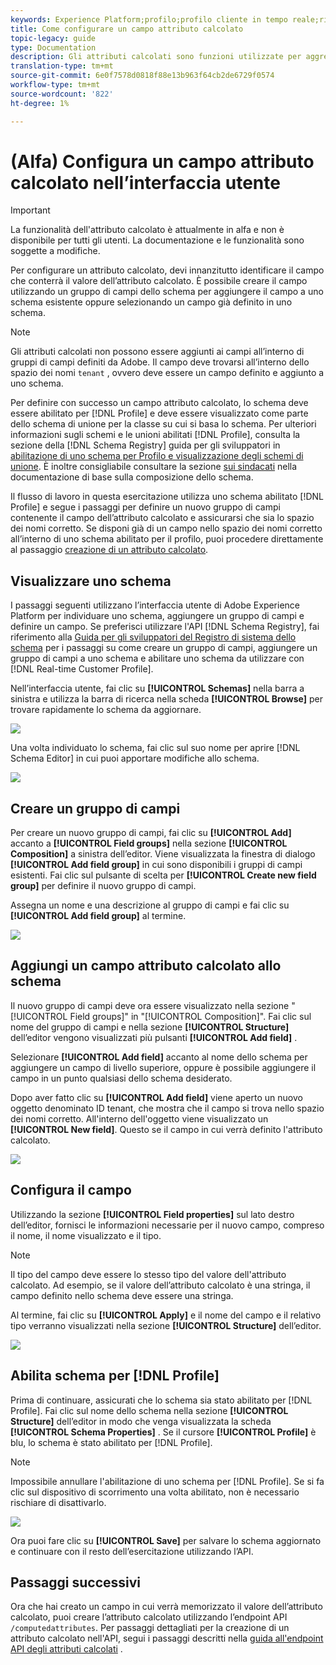```yaml
---
keywords: Experience Platform;profilo;profilo cliente in tempo reale;risoluzione dei problemi;API
title: Come configurare un campo attributo calcolato
topic-legacy: guide
type: Documentation
description: Gli attributi calcolati sono funzioni utilizzate per aggregare dati a livello di evento in attributi a livello di profilo. Per configurare un attributo calcolato, devi innanzitutto identificare il campo che conterrà il valore dell’attributo calcolato. È possibile creare il campo utilizzando un gruppo di campi dello schema per aggiungere il campo a uno schema esistente oppure selezionando un campo già definito in uno schema.
translation-type: tm+mt
source-git-commit: 6e0f7578d0818f88e13b963f64cb2de6729f0574
workflow-type: tm+mt
source-wordcount: '822'
ht-degree: 1%

---
```



# (Alfa) Configura un campo attributo calcolato nell’interfaccia utente

>[!IMPORTANT]
>
>La funzionalità dell&#39;attributo calcolato è attualmente in alfa e non è disponibile per tutti gli utenti. La documentazione e le funzionalità sono soggette a modifiche.

Per configurare un attributo calcolato, devi innanzitutto identificare il campo che conterrà il valore dell’attributo calcolato. È possibile creare il campo utilizzando un gruppo di campi dello schema per aggiungere il campo a uno schema esistente oppure selezionando un campo già definito in uno schema.

>[!NOTE]
>
>Gli attributi calcolati non possono essere aggiunti ai campi all’interno di gruppi di campi definiti da Adobe. Il campo deve trovarsi all’interno dello spazio dei nomi `tenant` , ovvero deve essere un campo definito e aggiunto a uno schema.

Per definire con successo un campo attributo calcolato, lo schema deve essere abilitato per [!DNL Profile] e deve essere visualizzato come parte dello schema di unione per la classe su cui si basa lo schema. Per ulteriori informazioni sugli schemi e le unioni abilitati [!DNL Profile], consulta la sezione della [!DNL Schema Registry] guida per gli sviluppatori in [abilitazione di uno schema per Profilo e visualizzazione degli schemi di unione](../../xdm/api/getting-started.md). È inoltre consigliabile consultare la sezione [sui sindacati](../../xdm/schema/composition.md) nella documentazione di base sulla composizione dello schema.

Il flusso di lavoro in questa esercitazione utilizza uno schema abilitato [!DNL Profile] e segue i passaggi per definire un nuovo gruppo di campi contenente il campo dell’attributo calcolato e assicurarsi che sia lo spazio dei nomi corretto. Se disponi già di un campo nello spazio dei nomi corretto all’interno di uno schema abilitato per il profilo, puoi procedere direttamente al passaggio [creazione di un attributo calcolato](#create-a-computed-attribute).

## Visualizzare uno schema

I passaggi seguenti utilizzano l’interfaccia utente di Adobe Experience Platform per individuare uno schema, aggiungere un gruppo di campi e definire un campo. Se preferisci utilizzare l&#39;API [!DNL Schema Registry], fai riferimento alla [Guida per gli sviluppatori del Registro di sistema dello schema](../../xdm/api/getting-started.md) per i passaggi su come creare un gruppo di campi, aggiungere un gruppo di campi a uno schema e abilitare uno schema da utilizzare con [!DNL Real-time Customer Profile].

Nell’interfaccia utente, fai clic su **[!UICONTROL Schemas]** nella barra a sinistra e utilizza la barra di ricerca nella scheda **[!UICONTROL Browse]** per trovare rapidamente lo schema da aggiornare.

![](../images/computed-attributes/Schemas-Browse.png)

Una volta individuato lo schema, fai clic sul suo nome per aprire [!DNL Schema Editor] in cui puoi apportare modifiche allo schema.

![](../images/computed-attributes/Schema-Editor.png)

## Creare un gruppo di campi

Per creare un nuovo gruppo di campi, fai clic su **[!UICONTROL Add]** accanto a **[!UICONTROL Field groups]** nella sezione **[!UICONTROL Composition]** a sinistra dell’editor. Viene visualizzata la finestra di dialogo **[!UICONTROL Add field group]** in cui sono disponibili i gruppi di campi esistenti. Fai clic sul pulsante di scelta per **[!UICONTROL Create new field group]** per definire il nuovo gruppo di campi.

Assegna un nome e una descrizione al gruppo di campi e fai clic su **[!UICONTROL Add field group]** al termine.

![](../images/computed-attributes/Add-field-group.png)

## Aggiungi un campo attributo calcolato allo schema

Il nuovo gruppo di campi deve ora essere visualizzato nella sezione &quot;[!UICONTROL Field groups]&quot; in &quot;[!UICONTROL Composition]&quot;. Fai clic sul nome del gruppo di campi e nella sezione **[!UICONTROL Structure]** dell’editor vengono visualizzati più pulsanti **[!UICONTROL Add field]** .

Selezionare **[!UICONTROL Add field]** accanto al nome dello schema per aggiungere un campo di livello superiore, oppure è possibile aggiungere il campo in un punto qualsiasi dello schema desiderato.

Dopo aver fatto clic su **[!UICONTROL Add field]** viene aperto un nuovo oggetto denominato ID tenant, che mostra che il campo si trova nello spazio dei nomi corretto. All&#39;interno dell&#39;oggetto viene visualizzato un **[!UICONTROL New field]**. Questo se il campo in cui verrà definito l&#39;attributo calcolato.

![](../images/computed-attributes/New-field.png)

## Configura il campo

Utilizzando la sezione **[!UICONTROL Field properties]** sul lato destro dell’editor, fornisci le informazioni necessarie per il nuovo campo, compreso il nome, il nome visualizzato e il tipo.

>[!NOTE]
>
>Il tipo del campo deve essere lo stesso tipo del valore dell&#39;attributo calcolato. Ad esempio, se il valore dell’attributo calcolato è una stringa, il campo definito nello schema deve essere una stringa.

Al termine, fai clic su **[!UICONTROL Apply]** e il nome del campo e il relativo tipo verranno visualizzati nella sezione **[!UICONTROL Structure]** dell’editor.

![](../images/computed-attributes/Apply.png)

## Abilita schema per [!DNL Profile]

Prima di continuare, assicurati che lo schema sia stato abilitato per [!DNL Profile]. Fai clic sul nome dello schema nella sezione **[!UICONTROL Structure]** dell’editor in modo che venga visualizzata la scheda **[!UICONTROL Schema Properties]** . Se il cursore **[!UICONTROL Profile]** è blu, lo schema è stato abilitato per [!DNL Profile].

>[!NOTE]
>
>Impossibile annullare l&#39;abilitazione di uno schema per [!DNL Profile]. Se si fa clic sul dispositivo di scorrimento una volta abilitato, non è necessario rischiare di disattivarlo.

![](../images/computed-attributes/Profile.png)

Ora puoi fare clic su **[!UICONTROL Save]** per salvare lo schema aggiornato e continuare con il resto dell’esercitazione utilizzando l’API.

## Passaggi successivi

Ora che hai creato un campo in cui verrà memorizzato il valore dell’attributo calcolato, puoi creare l’attributo calcolato utilizzando l’endpoint API `/computedattributes`. Per passaggi dettagliati per la creazione di un attributo calcolato nell&#39;API, segui i passaggi descritti nella [guida all&#39;endpoint API degli attributi calcolati](ca-api.md) .